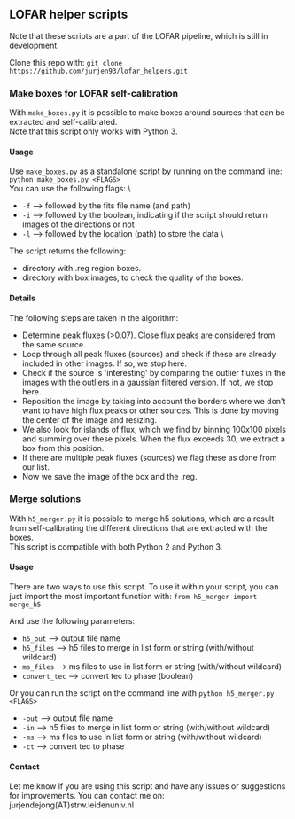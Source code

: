 ## LOFAR helper scripts

Note that these scripts are a part of the LOFAR pipeline, which is still in development.

Clone this repo with: ```git clone https://github.com/jurjen93/lofar_helpers.git```

### Make boxes for LOFAR self-calibration

With ```make_boxes.py``` it is possible to make boxes around sources that can be extracted and self-calibrated.\
Note that this script only works with Python 3.

#### Usage

Use ```make_boxes.py``` as a standalone script by running on the command line:\
```python make_boxes.py <FLAGS>``` \
You can use the following flags: \
* ```-f``` --> followed by the fits file name (and path)
* ```-i``` --> followed by the boolean, indicating if the script should return images of the directions or not
* ```-l``` --> followed by the location (path) to store the data \

The script returns the following:
* directory with .reg region boxes.
* directory with box images, to check the quality of the boxes.

#### Details
The following steps are taken in the algorithm:
* Determine peak fluxes (>0.07). Close flux peaks are considered from the same source.
* Loop through all peak fluxes (sources) and check if these are already included in other images. If so, we stop here.
* Check if the source is 'interesting' by comparing the outlier fluxes in the images with the outliers in a gaussian filtered version. If not, we stop here.
* Reposition the image by taking into account the borders where we don't want to have high flux peaks or other sources. This is done by moving the center of the image and resizing.
* We also look for islands of flux, which we find by binning 100x100 pixels and summing over these pixels. When the flux exceeds 30, we extract a box from this position.
* If there are multiple peak fluxes (sources) we flag these as done from our list.
* Now we save the image of the box and the .reg.

### Merge solutions

With ```h5_merger.py``` it is possible to merge h5 solutions, which are a result from self-calibrating the different directions that are extracted with the boxes.\
This script is compatible with both Python 2 and Python 3.

#### Usage

There are two ways to use this script. To use it within your script, you can
just import the most important function with:
```from h5_merger import merge_h5```

And use the following parameters:
* ```h5_out``` --> output file name
* ```h5_files``` --> h5 files to merge in list form or string (with/without wildcard)
* ```ms_files``` --> ms files to use in list form or string (with/without wildcard)
* ```convert_tec``` --> convert tec to phase (boolean)

Or you can run the script on the command line with
```python h5_merger.py <FLAGS>```
* ```-out``` --> output file name
* ```-in``` --> h5 files to merge in list form or string (with/without wildcard)
* ```-ms``` --> ms files to use in list form or string (with/without wildcard)
* ```-ct``` --> convert tec to phase

#### Contact
Let me know if you are using this script and have any issues or suggestions for improvements.
You can contact me on: jurjendejong(AT)strw.leidenuniv.nl
